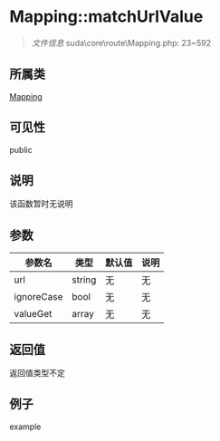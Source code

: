 # Mapping::matchUrlValue

> *文件信息* suda\core\route\Mapping.php: 23~592
## 所属类 

[Mapping](../Mapping.md)

## 可见性

  public  
## 说明

该函数暂时无说明

## 参数

| 参数名 | 类型 | 默认值 | 说明 |
|--------|-----|-------|-------|
| url |  string | 无 | 无 |
| ignoreCase |  bool | 无 | 无 |
| valueGet |  array | 无 | 无 |

## 返回值
返回值类型不定

## 例子

example